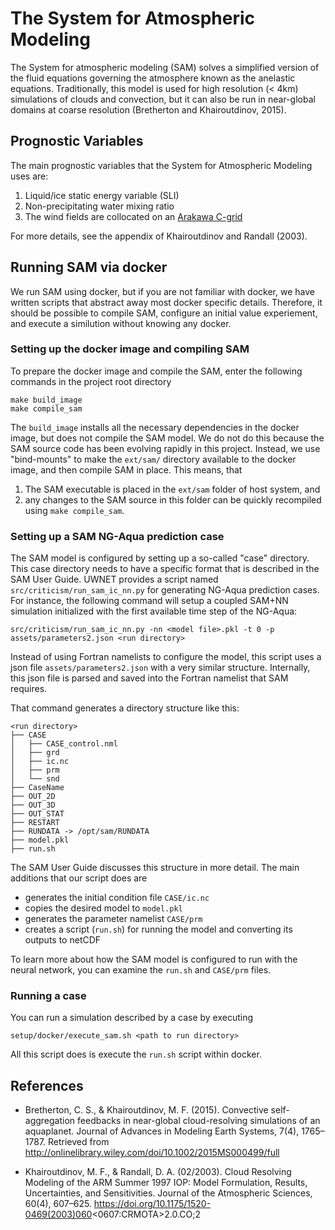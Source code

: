 # The System for Atmospheric Modeling

The System for atmospheric modeling (SAM) solves a simplified version of the fluid equations governing the atmosphere known as the anelastic equations. Traditionally, this model is used for high resolution (< 4km) simulations of clouds and convection, but it can also be run in near-global domains at coarse resolution (Bretherton and Khairoutdinov, 2015).

## Prognostic Variables

The main prognostic variables that the System for Atmospheric Modeling uses are:

1. Liquid/ice static energy variable (SLI)
2. Non-precipitating water mixing ratio
3. The wind fields are collocated on an [Arakawa C-grid](https://en.wikipedia.org/wiki/Arakawa_grids#Arakawa_C-grid) 


For more details, see the appendix of Khairoutdinov and Randall (2003).

## Running SAM via docker

We run SAM using docker, but if you are not familiar with docker, we have
written scripts that abstract away most docker specific details. Therefore, it
should be possible to compile SAM, configure an initial value experiement, and
execute a similution without knowing any docker.

### Setting up the docker image and compiling SAM

To prepare the docker image and compile the SAM, enter the following commands in the project root directory
```
make build_image
make compile_sam
```
The `build_image` installs all the necessary dependencies in the docker image, but does not compile the SAM model. We do not do this because the SAM source code has been evolving rapidly in this project. Instead, we use "bind-mounts" to make the `ext/sam/` directory available to the docker image, and then compile SAM in place. This means, that 
1. The SAM executable is placed in the `ext/sam` folder of host system, and 
2. any changes to the SAM source in this folder can be quickly recompiled using `make compile_sam`.

### Setting up a SAM NG-Aqua prediction case

The SAM model is configured by setting up a so-called "case" directory. This
case directory needs to have a specific format that is described in the SAM User
Guide. UWNET provides a script named `src/criticism/run_sam_ic_nn.py` for
generating NG-Aqua prediction cases. For instance, the following command will
setup a coupled SAM+NN simulation initialized with the first available time step
of the NG-Aqua:
```
src/criticism/run_sam_ic_nn.py -nn <model file>.pkl -t 0 -p assets/parameters2.json <run directory>
```
Instead of using Fortran namelists to configure the model, this script uses a json file `assets/parameters2.json` with a very similar structure. Internally, this json file is parsed and saved into the Fortran namelist that SAM requires.

That command generates a directory structure like this:
```
<run directory>
├── CASE
│   ├── CASE_control.nml
│   ├── grd
│   ├── ic.nc
│   ├── prm
│   └── snd
├── CaseName
├── OUT_2D
├── OUT_3D
├── OUT_STAT
├── RESTART
├── RUNDATA -> /opt/sam/RUNDATA
├── model.pkl
├── run.sh

```
The SAM User Guide discusses this structure in more detail. The main additions that our script does are
- generates the initial condition file `CASE/ic.nc`
- copies the desired model to `model.pkl`
- generates the parameter namelist `CASE/prm`
- creates a script (`run.sh`) for running the model and converting its outputs to netCDF 

To learn more about how the SAM model is configured to run with the neural network, you can examine the 
`run.sh` and `CASE/prm` files.

### Running a case

You can run a simulation described by a case by executing

    setup/docker/execute_sam.sh <path to run directory>
    
All this script does is execute the `run.sh` script within docker.


## References

- Bretherton, C. S., & Khairoutdinov, M. F. (2015). Convective self-aggregation feedbacks in near-global cloud-resolving simulations of an aquaplanet. Journal of Advances in Modeling Earth Systems, 7(4), 1765–1787. Retrieved from http://onlinelibrary.wiley.com/doi/10.1002/2015MS000499/full

- Khairoutdinov, M. F., & Randall, D. A. (02/2003). Cloud Resolving Modeling of the ARM Summer 1997 IOP: Model Formulation, Results, Uncertainties, and Sensitivities. Journal of the Atmospheric Sciences, 60(4), 607–625. https://doi.org/10.1175/1520-0469(2003)060<0607:CRMOTA>2.0.CO;2
